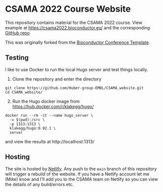 # CSAMA 2022 Course Website

This repository contains material for the CSAMA 2022 course. View example at https://csama2022.bioconductor.eu/ and the corresponding [GitHub repo](https://github.com/Bioconductor/BioC2020)

This was originally forked from the [Bioconductor Conference Template](https://github.com/mdozmorov/conference_template.git).

## Testing

I like to use Docker to run the local Hugo server and test things locally.

1. Clone the repository and enter the directory

```shell
git clone https://github.com/Huber-group-EMBL/CSAMA_website.git
cd CSAMA_website/
```

2. Run the Hugo docker image from https://hub.docker.com/r/klakegg/hugo/

```shell
docker run --rm -it --name hugo_server \ 
  -v $(pwd):/src \                 
  -p 1313:1313 \
  klakegg/hugo:0.92.1 \
  server
```

and view the results at http://localhost:1313/

## Hosting

The site is hosted by [Netlify](https://www.netlify.com/).  Any push to the `main` branch of this repository will trigger a rebuild of the website.  If you have a Netlify account let me (Mike) know and I'll add you to the CSAMA team on Netlify so you can view the details of any build/errors etc.



